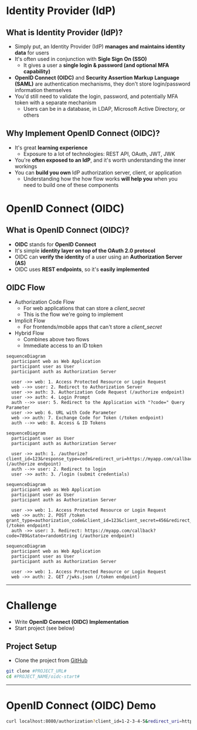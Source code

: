 # Identity Provider (IdP)

## What is Identity Provider (IdP)?

- Simply put, an Identity Provider (IdP) **manages and maintains identity data** for users
- It's often used in conjunction with **Sigle Sign On (SSO)**
  - It gives a user a **single login & password (and optional MFA capability)**
- **OpenID Connect (OIDC)** and **Security Assertion Markup Language (SAML)** are authentication mechanisms, they don't store login/password information themselves
- You'd still need to validate the login, password, and potentially MFA token with a separate mechanism
  - Users can be in a database, in LDAP, Microsoft Active Directory, or others

## Why Implement OpenID Connect (OIDC)?

- It's great **learning experience**
  - Exposure to a lot of technologies: REST API, OAuth, JWT, JWK
- You're **often exposed to an IdP**, and it's worth understanding the inner workings
- You can **build you own** IdP authorization server, client, or application
  - Understanding how the how flow works **will help you** when you need to build one of these components

# OpenID Connect (OIDC)

## What is OpenID Connect (OIDC)?

- **OIDC** stands for **OpenID Connect**
- It's simple **identity layer on top of the OAuth 2.0 protocol**
- OIDC can **verify the identity** of a user using an **Authorization Server (AS)**
- OIDC uses **REST endpoints**, so it's **easily implemented**

## OIDC Flow

- Authorization Code Flow
  - For web applications that can store a _client_secret_
  - This is the flow we're going to implement
- Implicit Flow
  - For frontends/mobile apps that can't store a _client_secret_
- Hybrid Flow
  - Combines above two flows
  - Immediate access to an ID token

```mermaid
sequenceDiagram
  participant web as Web Application
  participant user as User
  participant auth as Authorization Server

  user ->> web: 1. Access Protected Resource or Login Request
  web -->> user: 2. Redirect to Authorization Server
  user ->> auth: 3. Authorization Code Request (/authorize endpoint)
  user ->> auth: 4. Login Prompt
  auth -->> user: 5. Redirect to the Application with "?code=" Query Parameter
  user ->> web: 6. URL with Code Parameter
  web ->> auth: 7. Exchange Code for Token (/token endpoint)
  auth -->> web: 8. Access & ID Tokens
```

```mermaid
sequenceDiagram
  participant user as User
  participant auth as Authorization Server

  user ->> auth: 1. /authorize?client_id=123&response_type=code&redirect_uri=https://myapp.com/callback&scope=openid&state=randomString (/authorize endpoint)
  auth -->> user: 2. Redirect to login
  user ->> auth: 3. /login (submit credentials)
```

```mermaid
sequenceDiagram
  participant web as Web Application
  participant user as User
  participant auth as Authorization Server

  user ->> web: 1. Access Protected Resource or Login Request
  web ->> auth: 2. POST /token grant_type=authorization_code&client_id=123&client_secret=456&redirect_uri=https://myapp.com/callback&code=789 (/token endpoint)
  auth ->> user: 3. Redirect: https://myapp.com/callback?code=789&state=randomString (/authorize endpoint)
```

```mermaid
sequenceDiagram
  participant web as Web Application
  participant user as User
  participant auth as Authorization Server

  user ->> web: 1. Access Protected Resource or Login Request
  web ->> auth: 2. GET /jwks.json (/token endpoint)
```

---

# Challenge

- Write **OpenID Connect (OIDC) Implementation**
- Start project (see below)

## Project Setup

- Clone the project from [GitHub](https://github.com/wardviaene/golang-for-devops-course.git)

```bash
git clone #PROJECT_URL#
cd #PROJECT_NAME/oidc-start#
```

---

# OpenID Connect (OIDC) Demo

```bash
curl localhost:8080/authorization?client_id=1-2-3-4-5&redirect_uri=http://localhost:8081/callback&scope=openid&response_type=code&state=randomstring
```
